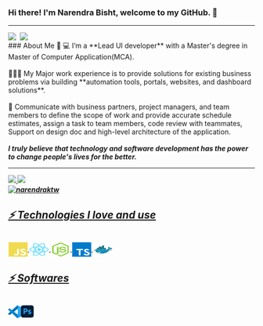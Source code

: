 ### Hi there! I'm Narendra Bisht, welcome to my GitHub. 🌱

<hr />
<a href="https://www.linkedin.com/in/narendra-bisht-864b0315/">
  <img align="left" width="24px" src="https://cdn.jsdelivr.net/npm/simple-icons@v3/icons/linkedin.svg"  />
</a>
<a href="mailto:narendraktw@gmail.com">
  <img align="left" width="26px" src="https://cdn.jsdelivr.net/npm/simple-icons@v3/icons/gmail.svg" />
</a>
<br/>
### About Me 🚀
💻 I’m a **Lead UI developer** with a Master's degree in Master of Computer Application(MCA). </br> </br>
👨🏼‍💻 My Major work experience is to provide solutions for existing business problems via building **automation tools, portals, websites, and dashboard solutions**. </br></br>
💬 Communicate with business partners, project managers, and team members to define the scope of work and provide accurate schedule estimates, assign a task to team members, code review with teammates, Support on design doc and high-level architecture of the application. </br></br>
<b><i>I truly believe that technology and software development has the power to change people's lives for the better. 
<br/>
<hr />

<div align="left">
  <a href="https://github.com/narendraktw">
  <img height="180em" src="https://github-readme-stats.vercel.app/api?username=narendraktw&show_icons=true&theme=buefy&include_all_commits=true&count_private=true"/>
  <img height="180em" src="https://github-readme-stats.vercel.app/api/top-langs/?username=narendraktw&layout=compact&langs_count=7&theme=buefy"/>
</div>
<div><img align="center" src="https://github-readme-streak-stats.herokuapp.com/?user=narendraktw&" alt="narendraktw" /></div>
  
## ⚡ Technologies I love and use<br>
  
<div style="display: inline_block"><br>
  <img align="center" alt="js" height="30" width="40" src="https://raw.githubusercontent.com/devicons/devicon/master/icons/javascript/javascript-plain.svg">
  <img align="center" alt="react" height="30" width="40" src="https://raw.githubusercontent.com/devicons/devicon/master/icons/react/react-original.svg">
  <img align="center" alt="Node" height="30" width="40" src="https://raw.githubusercontent.com/devicons/devicon/master/icons/nodejs/nodejs-original.svg">
   <img align="center" alt="ts" height="30" width="40" src="https://raw.githubusercontent.com/devicons/devicon/master/icons/typescript/typescript-plain.svg">
  <img align="center" alt="Docker" height="30" width="40" src="https://raw.githubusercontent.com/devicons/devicon/master/icons/docker/docker-original.svg">
  
</div>

  ## ⚡ Softwares<br>
<div style="display: inline_block"><br>
<img align="left" alt="Visual Studio Code" width="26px" src="https://raw.githubusercontent.com/github/explore/80688e429a7d4ef2fca1e82350fe8e3517d3494d/topics/visual-studio-code/visual-studio-code.png" />
<a href="https://www.photoshop.com/en" target="_blank"> <img align="left" alt="Photoshop" width="26px" src="https://github.com/Aakarsh-B/trying-repos/blob/master/photoshop.png?raw=true"/> </a>
  </div>

